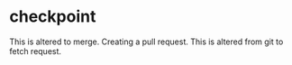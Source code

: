 # checkpoint
This is altered to merge.
Creating a pull request.
This is altered from git to fetch request.
